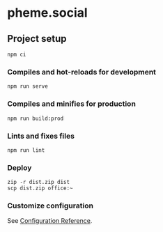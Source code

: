 # pheme.social

## Project setup
```
npm ci
```

### Compiles and hot-reloads for development
```
npm run serve
```

### Compiles and minifies for production
```
npm run build:prod
```

### Lints and fixes files
```
npm run lint
```

### Deploy
```
zip -r dist.zip dist
scp dist.zip office:~
```

### Customize configuration
See [Configuration Reference](https://cli.vuejs.org/config/).

